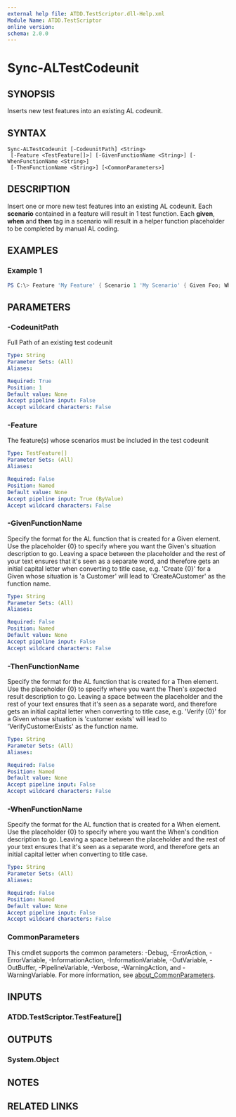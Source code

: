 ```yaml
---
external help file: ATDD.TestScriptor.dll-Help.xml
Module Name: ATDD.TestScriptor
online version:
schema: 2.0.0
---
```


# Sync-ALTestCodeunit

## SYNOPSIS
Inserts new test features into an existing AL codeunit.

## SYNTAX

```
Sync-ALTestCodeunit [-CodeunitPath] <String> 
 [-Feature <TestFeature[]>] [-GivenFunctionName <String>] [-WhenFunctionName <String>]
 [-ThenFunctionName <String>] [<CommonParameters>]
```

## DESCRIPTION
Insert one or more new test features into an existing AL codeunit. Each **scenario** contained in a feature will result in 1 test function. Each **given**, **when** and **then** tag in a scenario will result in a helper function placeholder to be completed by manual AL coding.

## EXAMPLES

### Example 1
```powershell
PS C:\> Feature 'My Feature' { Scenario 1 'My Scenario' { Given Foo; When Baz; Then Bar } } | Sync-ALTestCodeunit -CodeunitPath 'C:\<path>\test.al'
```

## PARAMETERS

### -CodeunitPath
Full Path of an existing test codeunit

```yaml
Type: String
Parameter Sets: (All)
Aliases:

Required: True
Position: 1
Default value: None
Accept pipeline input: False
Accept wildcard characters: False
```

### -Feature
The feature(s) whose scenarios must be included in the test codeunit

```yaml
Type: TestFeature[]
Parameter Sets: (All)
Aliases:

Required: False
Position: Named
Default value: None
Accept pipeline input: True (ByValue)
Accept wildcard characters: False
```

### -GivenFunctionName
Specify the format for the AL function that is created for a Given element. Use the placeholder {0} to specify where you want the Given's situation description to go. Leaving a space between the placeholder and the rest of your text ensures that it's seen as a separate word, and therefore gets an initial capital letter when converting to title case, e.g. 'Create {0}' for a Given whose situation is 'a Customer' will lead to 'CreateACustomer' as the function name.

```yaml
Type: String
Parameter Sets: (All)
Aliases:

Required: False
Position: Named
Default value: None
Accept pipeline input: False
Accept wildcard characters: False
```

### -ThenFunctionName
Specify the format for the AL function that is created for a Then element. Use the placeholder {0} to specify where you want the Then's expected result description to go. Leaving a space between the placeholder and the rest of your text ensures that it's seen as a separate word, and therefore gets an initial capital letter when converting to title case, e.g. 'Verify {0}' for a Given whose situation is 'customer exists' will lead to 'VerifyCustomerExists' as the function name.

```yaml
Type: String
Parameter Sets: (All)
Aliases:

Required: False
Position: Named
Default value: None
Accept pipeline input: False
Accept wildcard characters: False
```

### -WhenFunctionName
Specify the format for the AL function that is created for a When element. Use the placeholder {0} to specify where you want the When's condition description to go. Leaving a space between the placeholder and the rest of your text ensures that it's seen as a separate word, and therefore gets an initial capital letter when converting to title case.
```yaml
Type: String
Parameter Sets: (All)
Aliases:

Required: False
Position: Named
Default value: None
Accept pipeline input: False
Accept wildcard characters: False
```

### CommonParameters
This cmdlet supports the common parameters: -Debug, -ErrorAction, -ErrorVariable, -InformationAction, -InformationVariable, -OutVariable, -OutBuffer, -PipelineVariable, -Verbose, -WarningAction, and -WarningVariable. For more information, see [about_CommonParameters](http://go.microsoft.com/fwlink/?LinkID=113216).

## INPUTS

### ATDD.TestScriptor.TestFeature[]
## OUTPUTS

### System.Object
## NOTES

## RELATED LINKS
